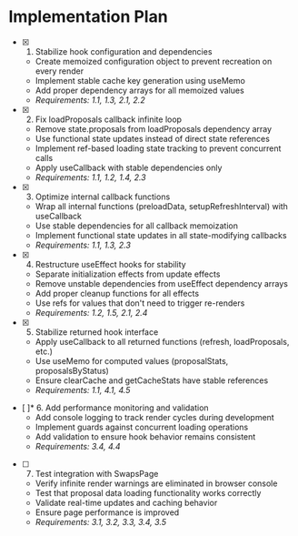 # Implementation Plan

- [x] 1. Stabilize hook configuration and dependencies





  - Create memoized configuration object to prevent recreation on every render
  - Implement stable cache key generation using useMemo
  - Add proper dependency arrays for all memoized values
  - _Requirements: 1.1, 1.3, 2.1, 2.2_

- [x] 2. Fix loadProposals callback infinite loop





  - Remove state.proposals from loadProposals dependency array
  - Use functional state updates instead of direct state references
  - Implement ref-based loading state tracking to prevent concurrent calls
  - Apply useCallback with stable dependencies only
  - _Requirements: 1.1, 1.2, 1.4, 2.3_

- [x] 3. Optimize internal callback functions





  - Wrap all internal functions (preloadData, setupRefreshInterval) with useCallback
  - Use stable dependencies for all callback memoization
  - Implement functional state updates in all state-modifying callbacks
  - _Requirements: 1.1, 1.3, 2.3_

- [x] 4. Restructure useEffect hooks for stability





  - Separate initialization effects from update effects
  - Remove unstable dependencies from useEffect dependency arrays
  - Add proper cleanup functions for all effects
  - Use refs for values that don't need to trigger re-renders
  - _Requirements: 1.2, 1.5, 2.1, 2.4_

- [x] 5. Stabilize returned hook interface





  - Apply useCallback to all returned functions (refresh, loadProposals, etc.)
  - Use useMemo for computed values (proposalStats, proposalsByStatus)
  - Ensure clearCache and getCacheStats have stable references
  - _Requirements: 1.1, 4.1, 4.5_

- [ ]* 6. Add performance monitoring and validation
  - Add console logging to track render cycles during development
  - Implement guards against concurrent loading operations
  - Add validation to ensure hook behavior remains consistent
  - _Requirements: 3.4, 4.4_

- [ ] 7. Test integration with SwapsPage
  - Verify infinite render warnings are eliminated in browser console
  - Test that proposal data loading functionality works correctly
  - Validate real-time updates and caching behavior
  - Ensure page performance is improved
  - _Requirements: 3.1, 3.2, 3.3, 3.4, 3.5_